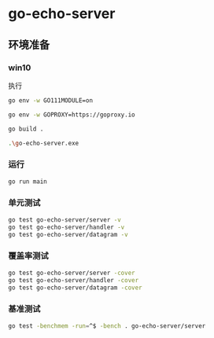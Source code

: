 # go-echo-server

## 环境准备

### win10
执行
```bash
go env -w GO111MODULE=on
```
```bash
go env -w GOPROXY=https://goproxy.io
```
```bash
go build .
```
```bash
.\go-echo-server.exe
```

### 运行
```bash
go run main
```

### 单元测试
```bash
go test go-echo-server/server -v
go test go-echo-server/handler -v
go test go-echo-server/datagram -v
```

### 覆盖率测试
```bash
go test go-echo-server/server -cover
go test go-echo-server/handler -cover
go test go-echo-server/datagram -cover
```

### 基准测试
```bash
go test -benchmem -run=^$ -bench . go-echo-server/server
```